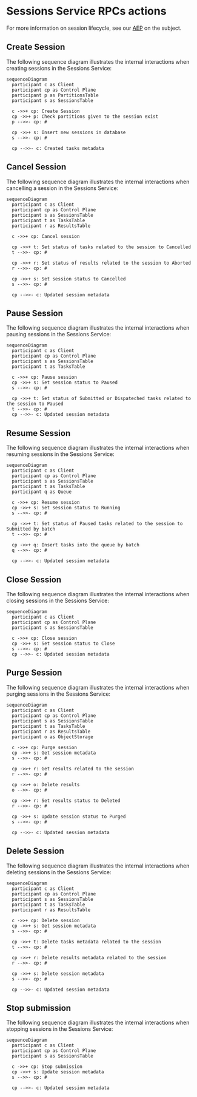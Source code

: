 # Sessions Service RPCs actions

For more information on session lifecycle, see our [AEP](https://github.com/aneoconsulting/ArmoniK.Community/blob/main/AEP/aep-00003.md) on the subject.

## Create Session

The following sequence diagram illustrates the internal interactions when creating sessions in the Sessions Service:

```mermaid
sequenceDiagram
  participant c as Client
  participant cp as Control Plane
  participant p as PartitionsTable
  participant s as SessionsTable

  c ->>+ cp: Create Session
  cp ->>+ p: Check partitions given to the session exist
  p -->>- cp: #

  cp ->>+ s: Insert new sessions in database
  s -->>- cp: #

  cp -->>- c: Created tasks metadata
```

## Cancel Session

The following sequence diagram illustrates the internal interactions when cancelling a session in the Sessions Service:

```mermaid
sequenceDiagram
  participant c as Client
  participant cp as Control Plane
  participant s as SessionsTable
  participant t as TasksTable
  participant r as ResultsTable

  c ->>+ cp: Cancel session

  cp ->>+ t: Set status of tasks related to the session to Cancelled
  t -->>- cp: #

  cp ->>+ r: Set status of results related to the session to Aborted
  r -->>- cp: #

  cp ->>+ s: Set session status to Cancelled
  s -->>- cp: #

  cp -->>- c: Updated session metadata
```

## Pause Session

The following sequence diagram illustrates the internal interactions when pausing sessions in the Sessions Service:

```mermaid
sequenceDiagram
  participant c as Client
  participant cp as Control Plane
  participant s as SessionsTable
  participant t as TasksTable

  c ->>+ cp: Pause session
  cp ->>+ s: Set session status to Paused
  s -->>- cp: #

  cp ->>+ t: Set status of Submitted or Dispateched tasks related to the session to Paused
  t -->>- cp: #
  cp -->>- c: Updated session metadata
```

## Resume Session

The following sequence diagram illustrates the internal interactions when resuming sessions in the Sessions Service:

```mermaid
sequenceDiagram
  participant c as Client
  participant cp as Control Plane
  participant s as SessionsTable
  participant t as TasksTable
  participant q as Queue

  c ->>+ cp: Resume session
  cp ->>+ s: Set session status to Running
  s -->>- cp: #

  cp ->>+ t: Set status of Paused tasks related to the session to Submitted by batch
  t -->>- cp: #

  cp ->>+ q: Insert tasks into the queue by batch
  q -->>- cp: #

  cp -->>- c: Updated session metadata
```

## Close Session

The following sequence diagram illustrates the internal interactions when closing sessions in the Sessions Service:

```mermaid
sequenceDiagram
  participant c as Client
  participant cp as Control Plane
  participant s as SessionsTable

  c ->>+ cp: Close session
  cp ->>+ s: Set session status to Close
  s -->>- cp: #
  cp -->>- c: Updated session metadata
```

## Purge Session

The following sequence diagram illustrates the internal interactions when purging sessions in the Sessions Service:

```mermaid
sequenceDiagram
  participant c as Client
  participant cp as Control Plane
  participant s as SessionsTable
  participant t as TasksTable
  participant r as ResultsTable
  participant o as ObjectStorage

  c ->>+ cp: Purge session
  cp ->>+ s: Get session metadata
  s -->>- cp: #

  cp ->>+ r: Get results related to the session
  r -->>- cp: #

  cp ->>+ o: Delete results
  o -->>- cp: #

  cp ->>+ r: Set results status to Deleted
  r -->>- cp: #

  cp ->>+ s: Update session status to Purged
  s -->>- cp: #

  cp -->>- c: Updated session metadata
```

## Delete Session

The following sequence diagram illustrates the internal interactions when deleting sessions in the Sessions Service:

```mermaid
sequenceDiagram
  participant c as Client
  participant cp as Control Plane
  participant s as SessionsTable
  participant t as TasksTable
  participant r as ResultsTable

  c ->>+ cp: Delete session
  cp ->>+ s: Get session metadata
  s -->>- cp: #

  cp ->>+ t: Delete tasks metadata related to the session
  t -->>- cp: #

  cp ->>+ r: Delete results metadata related to the session
  r -->>- cp: #

  cp ->>+ s: Delete session metadata
  s -->>- cp: #

  cp -->>- c: Updated session metadata
```

## Stop submission

The following sequence diagram illustrates the internal interactions when stopping sessions in the Sessions Service:

```mermaid
sequenceDiagram
  participant c as Client
  participant cp as Control Plane
  participant s as SessionsTable

  c ->>+ cp: Stop submission
  cp ->>+ s: Update session metadata
  s -->>- cp: #

  cp -->>- c: Updated session metadata
```
